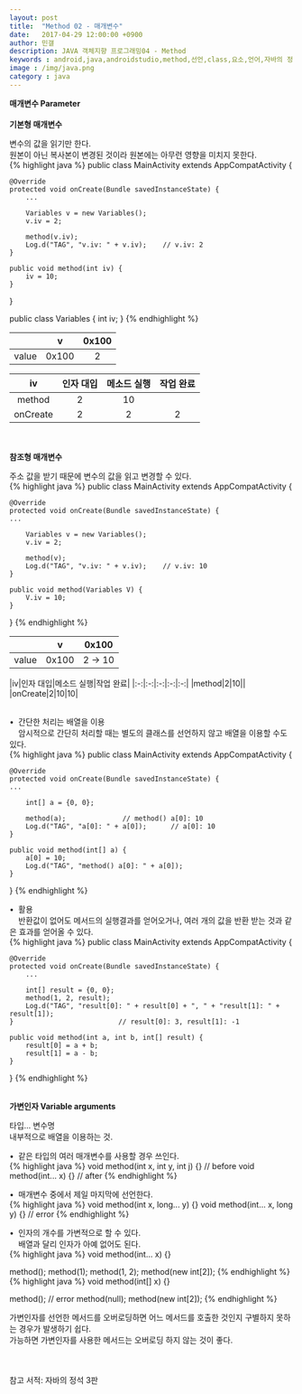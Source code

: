 ```yaml
---
layout: post
title:  "Method 02 - 매개변수"
date:   2017-04-29 12:00:00 +0900
author: 민갤
description: JAVA 객체지향 프로그래밍04 - Method
keywords : android,java,androidstudio,method,선언,class,요소,언어,자바의 정석,프로그래밍,메모리,JVM,memory,Method,매개변수,parameter
image : /img/java.png
category : java
---
```

<div><strong class="h2">매개변수 Parameter</strong></div>
<br>

<div><strong>기본형 매개변수</strong></div><p></p>
<div>변수의 값을 읽기만 한다.</div>
<div>원본이 아닌 복사본이 변경된 것이라 원본에는 아무런 영향을 미치지 못한다.</div>
{% highlight java %}
public class MainActivity extends AppCompatActivity {

    @Override
    protected void onCreate(Bundle savedInstanceState) {
        ...

        Variables v = new Variables();
        v.iv = 2;

        method(v.iv);
        Log.d("TAG", "v.iv: " + v.iv);	  // v.iv: 2
    }

    public void method(int iv) {
        iv = 10;
    }
}

public class Variables {
    int iv;
} 
{% endhighlight %}<p></p>

||v|0x100|
|:-:|:-:|:-:|
|value|0x100|2|

|iv|인자 대입|메소드 실행|작업 완료|
|:-:|:-:|:-:|:-:|
|method|2|10||
|onCreate|2|2|2|

<br>
<br>

<div><strong>참조형 매개변수</strong></div><p></p>
<div>주소 값을 받기 때문에 변수의 값을 읽고 변경할 수 있다.</div>
{% highlight java %}
public class MainActivity extends AppCompatActivity {

    @Override
    protected void onCreate(Bundle savedInstanceState) {
    ...

        Variables v = new Variables();
        v.iv = 2;

        method(v);
        Log.d("TAG", "v.iv: " + v.iv);	  // v.iv: 10
    }

    public void method(Variables V) {
        V.iv = 10;
    }
}
{% endhighlight %}<p></p>

||v|0x100|
|:-:|:-:|:-:|
|value|0x100|2 → 10|

|iv|인자 대입|메소드 실행|작업 완료|
|:-:|:-:|:-:|:-:|:-:|
|method|2|10||
|onCreate|2|10|10|

<br>
<div>&#149;&nbsp; 간단한 처리는 배열을 이용</div>
<div>&nbsp; &nbsp; 암시적으로 간단히 처리할 때는 별도의 클래스를 선언하지 않고 배열을 이용할 수도 있다.</div>
{% highlight java %}
public class MainActivity extends AppCompatActivity {

    @Override
    protected void onCreate(Bundle savedInstanceState) {
    ...

        int[] a = {0, 0};

        method(a);			    // method() a[0]: 10
        Log.d("TAG", "a[0]: " + a[0]);	    // a[0]: 10
    }

    public void method(int[] a) {
        a[0] = 10;
        Log.d("TAG", "method() a[0]: " + a[0]);
    }
} 
{% endhighlight %}<br>

<div>&#149;&nbsp; 활용</div>
<div>&nbsp; &nbsp; 반환값이 없어도 메서드의 실행결과를 얻어오거나, 여러 개의 값을 반환 받는 것과 같은 효과를 얻어올 수 있다.</div>
{% highlight java %}
public class MainActivity extends AppCompatActivity {

    @Override
    protected void onCreate(Bundle savedInstanceState) {
        ...

        int[] result = {0, 0};
        method(1, 2, result);
        Log.d("TAG", "result[0]: " + result[0] + ", " + "result[1]: " + result[1]);
    }						   // result[0]: 3, result[1]: -1

    public void method(int a, int b, int[] result) {
        result[0] = a + b;
        result[1] = a - b;
    }
}
{% endhighlight %}
<br>
<br>

<div><strong>가변인자 Variable arguments</strong></div><p></p>

<div><span class="blue">타입... 변수명</span></div>
<div>내부적으로 배열을 이용하는 것.</div><p></p>

<div>&#149;&nbsp; 같은 타입의 여러 매개변수를 사용할 경우 쓰인다.</div>  
{% highlight java %}
void method(int x, int y, int j) {}	  // before
void method(int... x) {}		  // after
{% endhighlight %}<p></p>
<div>&#149;&nbsp; 매개변수 중에서 제일 마지막에 선언한다.</div>
{% highlight java %}
void method(int x, long... y) {}
void method(int... x, long y) {}   // error
{% endhighlight %}<p></p>
<div>&#149;&nbsp; 인자의 개수를 가변적으로 할 수 있다.</div>
<div>&nbsp; &nbsp; 배열과 달리 인자가 아예 없어도 된다.</div>
{% highlight java %}
void method(int... x) {}

method();
method(1);
method(1, 2);
method(new int[2]);
{% endhighlight %}
{% highlight java %}
void method(int[] x) {}

method();    // error
method(null);
method(new int[2]);
{% endhighlight %}<p></p>
<div>가변인자를 선언한 메서드를 오버로딩하면 어느 메서드를 호출한 것인지 구별하지 못하는 경우가 발생하기 쉽다.</div>
<div>가능하면 가변인자를 사용한 메서드는 오버로딩 하지 않는 것이 좋다.</div>
<br>
<br>
<br>
참고 서적: 자바의 정석 3판
